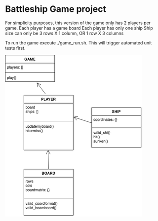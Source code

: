 # Battleship Game project

For simplicity purposes, this version of the game only has 2 players per game.
Each player has a game board
Each player has only one ship
Ship size can only be 3 rows X 1 column, OR 1 row X 3 columns

To run the game
execute ./game_run.sh. 
This will trigger automated unit tests first.

![alt text](Battleship_Diagram.png)